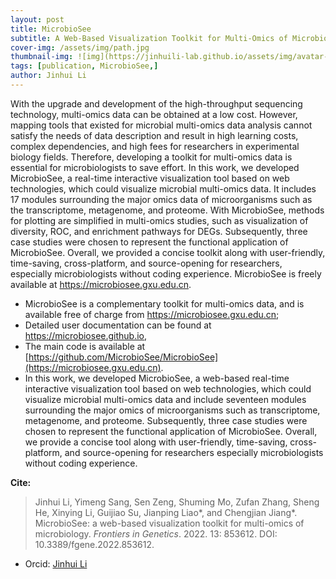 ```yaml
---
layout: post
title: MicrobioSee
subtitle: A Web-Based Visualization Toolkit for Multi-Omics of Microbiology
cover-img: /assets/img/path.jpg
thumbnail-img: ![img](https://jinhuili-lab.github.io/assets/img/avatar-icon.png)
tags: [publication, MicrobioSee,]
author: Jinhui Li
---
```






With the upgrade and development of the high-throughput sequencing technology, multi-omics data can be obtained at a low cost. However, mapping tools that existed for microbial multi-omics data analysis cannot satisfy the needs of data description and result in high learning costs, complex dependencies, and high fees for researchers in experimental biology fields. 
Therefore, developing a toolkit for multi-omics data is essential for microbiologists to save effort. In this work, we developed MicrobioSee, a real-time interactive visualization tool based on web technologies, which could visualize microbial multi-omics data. 
It includes 17 modules surrounding the major omics data of microorganisms such as the transcriptome, metagenome, and proteome. With MicrobioSee, methods for plotting are simplified in multi-omics studies, such as visualization of diversity, ROC, and enrichment pathways for DEGs. 
Subsequently, three case studies were chosen to represent the functional application of MicrobioSee. Overall, we provided a concise toolkit along with user-friendly, time-saving, cross-platform, and source-opening for researchers, especially microbiologists without coding experience. MicrobioSee is freely available at https://microbiosee.gxu.edu.cn.


- MicrobioSee is a complementary toolkit for multi-omics data, and is available free of charge from https://microbiosee.gxu.edu.cn; 
- Detailed user documentation can be found at https://microbiosee.github.io, 
- The main code is available at [https://github.com/MicrobioSee/MicrobioSee](https://microbiosee.gxu.edu.cn).
- In this work, we developed MicrobioSee, a web-based real-time interactive visualization tool based on web technologies, which could visualize microbial multi-omics data and include seventeen modules surrounding the major omics of microorganisms such as transcriptome, metagenome, and proteome. Subsequently, three case studies were chosen to represent the functional application of MicrobioSee. Overall, we provide a concise tool along with user-friendly, time-saving, cross-platform, and source-opening for researchers especially microbiologists without coding experience.



**Cite:**
> Jinhui Li, Yimeng Sang, Sen Zeng, Shuming Mo, Zufan Zhang, Sheng He, Xinying Li, Guijiao Su, Jianping Liao*, and Chengjian Jiang*. MicrobioSee: a web-based visualization toolkit for multi-omics of microbiology. *Frontiers in Genetics*. 2022. 13: 853612. DOI: 10.3389/fgene.2022.853612.


- Orcid: [Jinhui Li](https://orcid.org/0000-0001-5842-3178)
